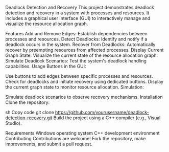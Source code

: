 Deadlock Detection and Recovery
This project demonstrates deadlock detection and recovery in a system with processes and resources. It includes a graphical user interface (GUI) to interactively manage and visualize the resource allocation graph.

Features
Add and Remove Edges: Establish dependencies between processes and resources.
Detect Deadlocks: Identify and notify if a deadlock occurs in the system.
Recover from Deadlocks: Automatically recover by preempting resources from affected processes.
Display Current Graph State: Visualize the current state of the resource allocation graph.
Simulate Deadlock Scenarios: Test the system's deadlock handling capabilities.
Usage
Buttons in the GUI:

Use buttons to add edges between specific processes and resources.
Check for deadlocks and initiate recovery using dedicated buttons.
Display the current graph state to monitor resource allocation.
Simulation:

Simulate deadlock scenarios to observe recovery mechanisms.
Installation
Clone the repository:

sh
Copy code
git clone https://github.com/yourusername/deadlock-detection-recovery.git
Build the project using a C++ compiler (e.g., Visual Studio).

Requirements
Windows operating system
C++ development environment
Contributing
Contributions are welcome! Fork the repository, make improvements, and submit a pull request.
